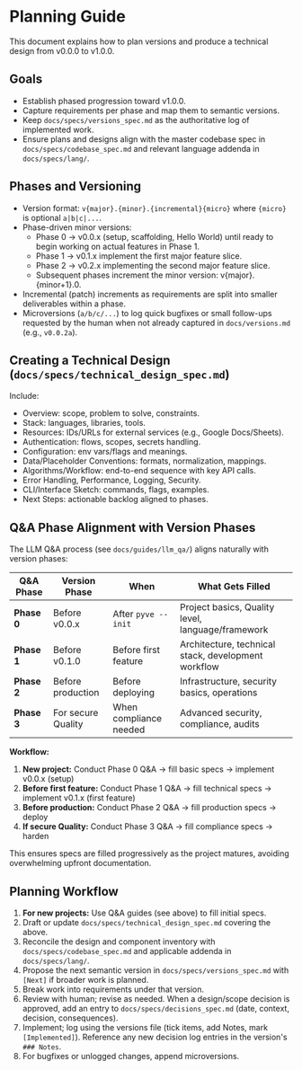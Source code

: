 # Planning Guide

This document explains how to plan versions and produce a technical design from v0.0.0 to v1.0.0.

## Goals
- Establish phased progression toward v1.0.0.
- Capture requirements per phase and map them to semantic versions.
- Keep `docs/specs/versions_spec.md` as the authoritative log of implemented work.
 - Ensure plans and designs align with the master codebase spec in `docs/specs/codebase_spec.md` and relevant language addenda in `docs/specs/lang/`.

## Phases and Versioning
- Version format: `v{major}.{minor}.{incremental}{micro}` where `{micro}` is optional `a|b|c|...`.
- Phase-driven minor versions:
  - Phase 0 → v0.0.x (setup, scaffolding, Hello World) until ready to begin working on actual features in Phase 1.
  - Phase 1 → v0.1.x implement the first major feature slice.
  - Phase 2 → v0.2.x implementing the second major feature slice.
  - Subsequent phases increment the minor version: v{major}.{minor+1}.0.
- Incremental (patch) increments as requirements are split into smaller deliverables within a phase.
- Microversions (`a/b/c/...`) to log quick bugfixes or small follow-ups requested by the human when not already captured in `docs/versions.md` (e.g., `v0.0.2a`).

## Creating a Technical Design (`docs/specs/technical_design_spec.md`)
Include:
- Overview: scope, problem to solve, constraints.
- Stack: languages, libraries, tools.
- Resources: IDs/URLs for external services (e.g., Google Docs/Sheets).
- Authentication: flows, scopes, secrets handling.
- Configuration: env vars/flags and meanings.
- Data/Placeholder Conventions: formats, normalization, mappings.
- Algorithms/Workflow: end-to-end sequence with key API calls.
- Error Handling, Performance, Logging, Security.
- CLI/Interface Sketch: commands, flags, examples.
- Next Steps: actionable backlog aligned to phases.

## Q&A Phase Alignment with Version Phases

The LLM Q&A process (see `docs/guides/llm_qa/`) aligns naturally with version phases:

| Q&A Phase | Version Phase | When | What Gets Filled |
|-----------|---------------|------|------------------|
| **Phase 0** | Before v0.0.x | After `pyve --init` | Project basics, Quality level, language/framework |
| **Phase 1** | Before v0.1.0 | Before first feature | Architecture, technical stack, development workflow |
| **Phase 2** | Before production | Before deploying | Infrastructure, security basics, operations |
| **Phase 3** | For secure Quality | When compliance needed | Advanced security, compliance, audits |

**Workflow:**
1. **New project:** Conduct Phase 0 Q&A → fill basic specs → implement v0.0.x (setup)
2. **Before first feature:** Conduct Phase 1 Q&A → fill technical specs → implement v0.1.x (first feature)
3. **Before production:** Conduct Phase 2 Q&A → fill production specs → deploy
4. **If secure Quality:** Conduct Phase 3 Q&A → fill compliance specs → harden

This ensures specs are filled progressively as the project matures, avoiding overwhelming upfront documentation.

## Planning Workflow
1. **For new projects:** Use Q&A guides (see above) to fill initial specs.
2. Draft or update `docs/specs/technical_design_spec.md` covering the above.
3. Reconcile the design and component inventory with `docs/specs/codebase_spec.md` and applicable addenda in `docs/specs/lang/`.
4. Propose the next semantic version in `docs/specs/versions_spec.md` with `[Next]` if broader work is planned.
5. Break work into requirements under that version.
6. Review with human; revise as needed. When a design/scope decision is approved, add an entry to `docs/specs/decisions_spec.md` (date, context, decision, consequences).
7. Implement; log using the versions file (tick items, add Notes, mark `[Implemented]`). Reference any new decision log entries in the version's `### Notes`.
8. For bugfixes or unlogged changes, append microversions.
